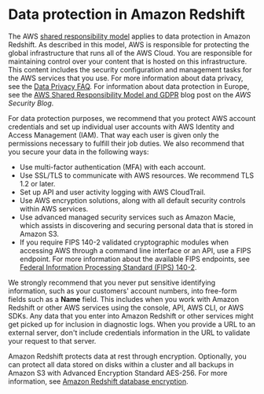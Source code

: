# Data protection in Amazon Redshift<a name="security-data-protection"></a>

The AWS [shared responsibility model](http://aws.amazon.com/compliance/shared-responsibility-model/) applies to data protection in Amazon Redshift\. As described in this model, AWS is responsible for protecting the global infrastructure that runs all of the AWS Cloud\. You are responsible for maintaining control over your content that is hosted on this infrastructure\. This content includes the security configuration and management tasks for the AWS services that you use\. For more information about data privacy, see the [Data Privacy FAQ](http://aws.amazon.com/compliance/data-privacy-faq)\. For information about data protection in Europe, see the [AWS Shared Responsibility Model and GDPR](http://aws.amazon.com/blogs/security/the-aws-shared-responsibility-model-and-gdpr/) blog post on the *AWS Security Blog*\.

For data protection purposes, we recommend that you protect AWS account credentials and set up individual user accounts with AWS Identity and Access Management \(IAM\)\. That way each user is given only the permissions necessary to fulfill their job duties\. We also recommend that you secure your data in the following ways:
+ Use multi\-factor authentication \(MFA\) with each account\.
+ Use SSL/TLS to communicate with AWS resources\. We recommend TLS 1\.2 or later\.
+ Set up API and user activity logging with AWS CloudTrail\.
+ Use AWS encryption solutions, along with all default security controls within AWS services\.
+ Use advanced managed security services such as Amazon Macie, which assists in discovering and securing personal data that is stored in Amazon S3\.
+ If you require FIPS 140\-2 validated cryptographic modules when accessing AWS through a command line interface or an API, use a FIPS endpoint\. For more information about the available FIPS endpoints, see [Federal Information Processing Standard \(FIPS\) 140\-2](http://aws.amazon.com/compliance/fips/)\.

We strongly recommend that you never put sensitive identifying information, such as your customers' account numbers, into free\-form fields such as a **Name** field\. This includes when you work with Amazon Redshift or other AWS services using the console, API, AWS CLI, or AWS SDKs\. Any data that you enter into Amazon Redshift or other services might get picked up for inclusion in diagnostic logs\. When you provide a URL to an external server, don't include credentials information in the URL to validate your request to that server\.

Amazon Redshift protects data at rest through encryption\. Optionally, you can protect all data stored on disks within a cluster and all backups in Amazon S3 with Advanced Encryption Standard AES\-256\. For more information, see [Amazon Redshift database encryption](working-with-db-encryption.md)\. 
